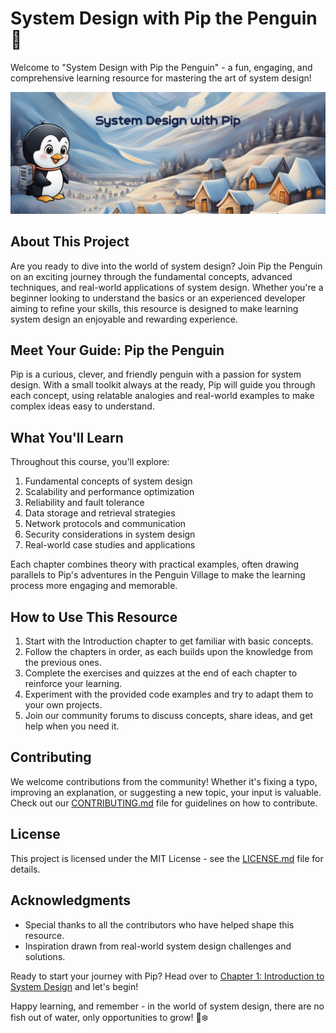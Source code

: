 # System Design with Pip the Penguin 🐧

Welcome to "System Design with Pip the Penguin" - a fun, engaging, and comprehensive learning resource for mastering the art of system design!

![Pip the Penguin banner](/images/home-banner.png)

## About This Project

Are you ready to dive into the world of system design? Join Pip the Penguin on an exciting journey through the fundamental concepts, advanced techniques, and real-world applications of system design. Whether you're a beginner looking to understand the basics or an experienced developer aiming to refine your skills, this resource is designed to make learning system design an enjoyable and rewarding experience.

## Meet Your Guide: Pip the Penguin

Pip is a curious, clever, and friendly penguin with a passion for system design. With a small toolkit always at the ready, Pip will guide you through each concept, using relatable analogies and real-world examples to make complex ideas easy to understand.

## What You'll Learn

Throughout this course, you'll explore:

1. Fundamental concepts of system design
2. Scalability and performance optimization
3. Reliability and fault tolerance
4. Data storage and retrieval strategies
5. Network protocols and communication
6. Security considerations in system design
7. Real-world case studies and applications

Each chapter combines theory with practical examples, often drawing parallels to Pip's adventures in the Penguin Village to make the learning process more engaging and memorable.

## How to Use This Resource

1. Start with the Introduction chapter to get familiar with basic concepts.
2. Follow the chapters in order, as each builds upon the knowledge from the previous ones.
3. Complete the exercises and quizzes at the end of each chapter to reinforce your learning.
4. Experiment with the provided code examples and try to adapt them to your own projects.
5. Join our community forums to discuss concepts, share ideas, and get help when you need it.

## Contributing

We welcome contributions from the community! Whether it's fixing a typo, improving an explanation, or suggesting a new topic, your input is valuable. Check out our [CONTRIBUTING.md](CONTRIBUTING.md) file for guidelines on how to contribute.

## License

This project is licensed under the MIT License - see the [LICENSE.md](LICENSE.md) file for details.

## Acknowledgments

- Special thanks to all the contributors who have helped shape this resource.
- Inspiration drawn from real-world system design challenges and solutions.

Ready to start your journey with Pip? Head over to [Chapter 1: Introduction to System Design](chapters/01-introduction-to-system-design.md) and let's begin!

Happy learning, and remember - in the world of system design, there are no fish out of water, only opportunities to grow! 🐧❄️
